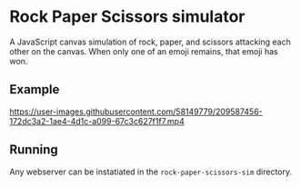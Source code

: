 # Rock Paper Scissors simulator

A JavaScript canvas simulation of rock, paper, and scissors attacking each other on the canvas. When only one of an emoji remains, that emoji has won.

## Example


https://user-images.githubusercontent.com/58149779/209587456-172dc3a2-1ae4-4d1c-a099-67c3c627f1f7.mp4


## Running

Any webserver can be instatiated in the `rock-paper-scissors-sim` directory.
